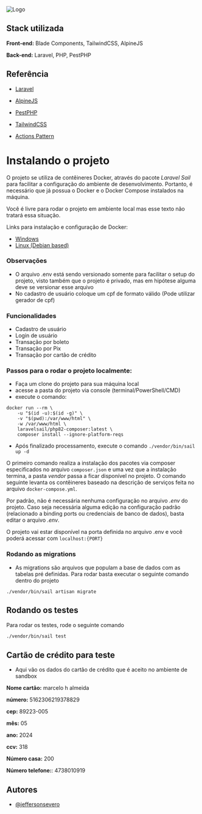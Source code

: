 
![Logo](https://ik.imagekit.io/nvc1oeg660m/paypro_a-b_E3Pmb.png?updatedAt=1694543532974)


## Stack utilizada

**Front-end:** Blade Components, TailwindCSS, AlpineJS

**Back-end:** Laravel, PHP, PestPHP


## Referência

 - [Laravel](https://laravel.com/)
  - [AlpineJS](https://alpinejs.dev/)
- [PestPHP](https://pestphp.com/)


 - [TailwindCSS](https://tailwindcss.com/)
 - [Actions Pattern](https://medium.com/@remi_collin/keeping-your-laravel-applications-dry-with-single-action-classes-6a950ec54d1d)



# Instalando o projeto

O projeto se utiliza de contêineres Docker, através do pacote *Laravel Sail* para facilitar a configuração do ambiente de desenvolvimento. Portanto, é necessário que já possua o Docker e o Docker Compose instalados na máquina.

Você é livre para rodar o projeto em ambiente local mas esse texto não tratará essa situação.

Links para instalação e configuração de Docker:

- [Windows](https://docs.docker.com/docker-for-windows/install/)
- [Linux (Debian based)](https://docs.docker.com/engine/install/ubuntu/)



### Observações
- O arquivo .env está sendo versionado somente para facilitar o setup do projeto, visto também que o projeto é privado, mas em hipótese alguma deve se versionar esse arquivo
- No cadastro de usuário coloque um cpf de formato válido (Pode utilizar gerador de cpf)

### Funcionalidades
- Cadastro de usuário
- Login de usuário
- Transação por boleto
- Transação por Pix
- Transação por cartão de crédito



### Passos para o rodar o projeto localmente:

- Faça um clone do projeto para sua máquina local
- acesse a pasta do projeto via console (terminal/PowerShell/CMD)
- execute o comando:
```shell
docker run --rm \
    -u "$(id -u):$(id -g)" \
    -v "$(pwd):/var/www/html" \
    -w /var/www/html \
    laravelsail/php82-composer:latest \
    composer install --ignore-platform-reqs
 ```
- Após finalizado processamento, execute o comando `./vendor/bin/sail up -d`

O primeiro comando realiza a instalação dos pacotes via composer especificados no arquivo `composer.json` e uma vez que a instalação termina, a pasta *vendor* passa a ficar disponível no projeto. O comando seguinte levanta os contêineres baseado na descrição de serviços feita no arquivo `docker-compose.yml`.

Por padrão, não é necessária nenhuma configuração no arquivo *.env* do projeto. Caso seja necessária alguma edição na configuração padrão (relacionado a binding ports ou credenciais de banco de dados), basta editar o arquivo *.env*.


O projeto vai estar disponível na porta definida no arquivo .env e você poderá acessar com `localhost:{PORT}`

### Rodando as migrations
- As migrations são arquivos que populam a base de dados com as tabelas pré definidas. Para rodar basta executar o seguinte comando dentro do projeto

```shell
./vendor/bin/sail artisan migrate

```







## Rodando os testes

Para rodar os testes, rode o seguinte comando

```bash
./vendor/bin/sail test
```


## Cartão de crédito para teste

- Aqui vão os dados do cartão de crédito que é aceito no ambiente de sandbox


**Nome cartão:**  marcelo h almeida

**número:** 5162306219378829

**cep:** 89223-005


**mês:** 05

**ano:** 2024

**ccv:** 318

**Número casa:** 200

**Número telefone:**: 4738010919















## Autores

- [@jeffersonsevero](https://www.github.com/octokatherine)
